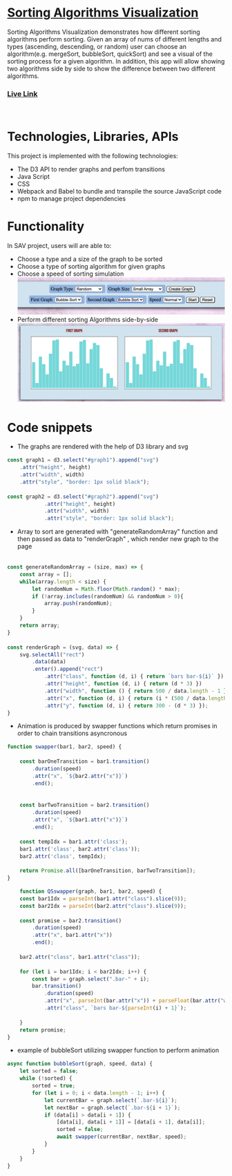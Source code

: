 # <a href="https://alexd89.github.io/SortingAlgosVisualization/" target="_blank">Sorting Algorithms Visualization</a>

Sorting Algorithms Visualization demonstrates how different sorting algorithms perform sorting.
Given an array of nums of different lengths and types (ascending, descending, or
random) user can choose an algorithm(e.g. mergeSort, bubbleSort, quickSort)
and see a visual of the sorting process for a given algorithm.
In addition, this app will allow showing two algorithms side by side to show the difference between two different algorithms.

### <a href="https://alexd89.github.io/SortingAlgosVisualization/" target="_blank"> Live Link</a> 
  <br>
  
# Technologies, Libraries, APIs

This project is implemented with the following technologies:
* The D3 API to render graphs and perfom transitions
* Java Script
* CSS
* Webpack and Babel to bundle and transpile the source JavaScript code
* npm to manage project dependencies

# Functionality

In SAV project, users will are able to:
* Choose a type  and a size of the graph to be sorted
* Choose a type of sorting algorithm for given graphs
* Choose a speed of sorting simulation
![Controls](./assets/controls.png)
* Perform different sorting Algorithms side-by-side
![Graphs](./assets/graphs.png)

# Code snippets

* The graphs are rendered with the help of D3 library and svg

```js
const graph1 = d3.select("#graph1").append("svg")
    .attr("height", height)
    .attr("width", width)
    .attr("style", "border: 1px solid black");

const graph2 = d3.select("#graph2").append("svg")
            .attr("height", height)
            .attr("width", width)
            .attr("style", "border: 1px solid black");
```

* Array to sort are generated with "generateRandomArray" function and then passed
    as data to "renderGraph" , which render new graph to the page

```js 

const generateRandomArray = (size, max) => {
    const array = [];
    while(array.length < size) {
        let randomNum = Math.floor(Math.random() * max);
        if (!array.includes(randomNum) && randomNum > 0){
            array.push(randomNum);
        }
    }
    return array;
}

const renderGraph = (svg, data) => {
    svg.selectAll("rect")
        .data(data)
        .enter().append("rect")
            .attr("class", function (d, i) { return `bars bar-${i}` })
            .attr("height", function (d, i) { return (d * 3) })
            .attr("width", function () { return 500 / data.length - 1 })
            .attr("x", function (d, i) { return (i * (500 / data.length)) })
            .attr("y", function (d, i) { return 300 - (d * 3) });
}

```

* Animation is produced by swapper functions which return promises in order to chain 
    transitions asyncronous

```js
function swapper(bar1, bar2, speed) {

    const barOneTransition = bar1.transition()
        .duration(speed)
        .attr("x", `${bar2.attr("x")}`)
        .end();


    const barTwoTransition = bar2.transition()
        .duration(speed)
        .attr("x", `${bar1.attr("x")}`)
        .end();

    const tempIdx = bar1.attr('class');
    bar1.attr('class', bar2.attr('class'));
    bar2.attr('class', tempIdx);

    return Promise.all([barOneTransition, barTwoTransition]);
}
```
```js
    function QSswapper(graph, bar1, bar2, speed) {
    const bar1Idx = parseInt(bar1.attr("class").slice(9));
    const bar2Idx = parseInt(bar2.attr("class").slice(9));

    const promise = bar2.transition()
        .duration(speed)
        .attr("x", bar1.attr("x"))
        .end();

    bar2.attr("class", bar1.attr("class"));

    for (let i = bar1Idx; i < bar2Idx; i++) {
        const bar = graph.select(".bar-" + i);
        bar.transition()
            .duration(speed)
            .attr("x", parseInt(bar.attr("x")) + parseFloat(bar.attr("width")) + 1)
            .attr("class", `bars bar-${parseInt(i) + 1}`);

    }
    return promise;
}
```
* example of bubbleSort utilizing swapper function to perform animation
```js
async function bubbleSort(graph, speed, data) {
    let sorted = false;
    while (!sorted) {
        sorted = true;
        for (let i = 0; i < data.length - 1; i++) {
            let currentBar = graph.select(`.bar-${i}`);
            let nextBar = graph.select(`.bar-${i + 1}`);
            if (data[i] > data[i + 1]) {
                [data[i], data[i + 1]] = [data[i + 1], data[i]];
                sorted = false;
                await swapper(currentBar, nextBar, speed);
            }
        }
    }
}
```